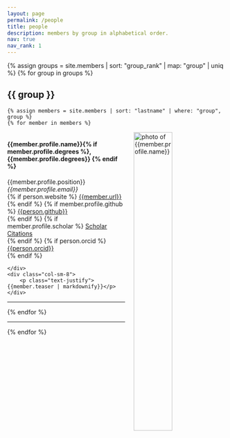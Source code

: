 ```yaml
---
layout: page
permalink: /people
title: people
description: members by group in alphabetical order.
nav: true
nav_rank: 1
---
```


{% assign groups = site.members | sort: "group_rank" | map: "group" | uniq %}
{% for group in groups %}

## {{ group }}

    {% assign members = site.members | sort: "lastname" | where: "group", group %}
    {% for member in members %}

<p>
<div id = "{{member.profile.name}}" class="row" style="padding-top: 60px; margin-top: -60px;">
    <img style="float: right; width: 42%; padding-left: 20px;" src="{{ member.profile.image | prepend: '/assets/img/' | prepend: site.baseurl | prepend: site.url }}" alt="photo of {{member.profile.name}}">
    <div>
        <h4>{{member.profile.name}}{% if member.profile.degrees %}, {{member.profile.degrees}} {% endif %}</h4> 
        {{member.profile.position}} <br>
        <i class="fa fa-envelope"></i> <em>{{member.profile.email}}</em> <br>
        {% if person.website %}
          <i class="fa fa-globe"></i> <a href= "{{member.url}}" target="_blank">{{member.url}}</a> <br>
        {% endif %}
        {% if member.profile.github %}
          <i class="fab fa-github"></i> <a href= "https://github.com/{{person.github}}" target="_blank"> {{person.github}} </a> <br>
        {% endif %}
        {% if member.profile.scholar %}
          <i class="ai ai-google-scholar"></i> <a href= "http://scholar.google.com/citations?user={{person.scholar}}" target="_blank"> Scholar Citations </a> <br>
        {% endif %}
        {% if person.orcid %}
          <i class="ai ai-orcid"></i> <a href="http://{{person.orcid}}" target="_blank"> {{person.orcid}}</a> <br>
        {% endif %}

    </div>
    <div class="col-sm-8">
        <p class="text-justify">{{member.teaser | markdownify}}</p>
    </div>
</div>
<hr>
</p>
    {% endfor %}
<hr>
{% endfor %}
